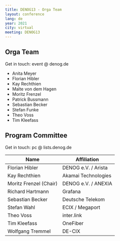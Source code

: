 ```yaml
---
title: DENOG13 - Orga Team
layout: conference
lang: de
year: 2021
city: virtual
meeting: DENOG13
---
```


## Orga Team
Get in touch: event @ denog.de

- Anita Meyer
- Florian Hibler
- Kay Rechthien
- Malte von dem Hagen
- Moritz Frenzel
- Patrick Bussmann
- Sebastian Becker
- Stefan Funke
- Theo Voss
- Tim Kleefass

## Program Committee

Get in touch: pc @ lists.denog.de

| Name                   | Affiliation         |
|------------------------|---------------------|
| Florian Hibler         | DENOG e.V. / Arista |
| Kay Rechthien          | Akamai Technologies |
| Moritz Frenzel (Chair) | DENOG e.V. / ANEXIA |
| Richard Hartmann       | Grafana             |
| Sebastian Becker       | Deutsche Telekom    |
| Stefan Wahl            | ECIX / Megaport     |
| Theo Voss              | inter.link          |
| Tim Kleefass           | OneFiber            |
| Wolfgang Tremmel       | DE-CIX              |
